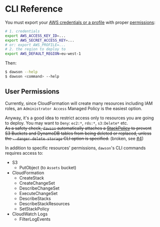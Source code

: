 
# CLI Reference

You must export your [AWS credentials or a profile](https://docs.aws.amazon.com/AWSJavaScriptSDK/guide/node-configuring.html) with proper [permissions](#user-permissions):

```bash
# 1. credentials
export AWS_ACCESS_KEY_ID=...
export AWS_SECRET_ACCESS_KEY=...
# or: export AWS_PROFILE=...
# 2. the region to deploy to
export AWS_DEFAULT_REGION=eu-west-1
```

Then:

```bash
$ dawson --help
$ dawson <command> --help
```

## User Permissions

Currently, since CloudFormation will create many resources including IAM roles, an `Administrator Access` Managed Policy is the easiest option.

Anyway, it's a good idea to restrict access only to resources you are going to deploy. You may want to `Deny`: `ec2:*`, `rds:*`, `s3:Delete*` etc.  
~~As a safety check, `dawson` automatically attaches a [StackPolicy](https://docs.aws.amazon.com/AWSCloudFormation/latest/UserGuide/protect-stack-resources.html) to prevent S3 Buckets and DynamoDB tables from being deleted or replaced, unless the `--danger-delete-storage` CLI option is specified.~~ (broken, see [#4](https://github.com/lusentis/dawson/issues/4))

In addition to specific resources' permissions, `dawson`'s CLI commands requires access to:
* S3
  * PutObject (to `Assets` bucket)
* CloudFormation
  * CreateStack
  * CreateChangeSet
  * DescribeChangeSet
  * ExecuteChangeSet
  * DescribeStacks
  * DescribeStackResources
  * SetStackPolicy
* CloudWatch Logs
  * FilterLogEvents
